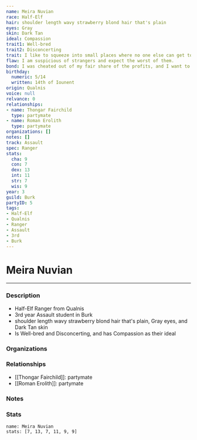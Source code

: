 ```yaml
---
name: Meira Nuvian
race: Half-Elf
hair: shoulder length wavy strawberry blond hair that's plain
eyes: Gray
skin: Dark Tan
ideal: Compassion
trait1: Well-bred
trait2: Disconcerting
trait: I like to squeeze into small places where no one else can get to me.
flaw: I am suspicious of strangers and expect the worst of them.
bond: I was cheated out of my fair share of the profits, and I want to get my due.
birthday:
  numeric: 5/14
  written: 14th of Iounent
origin: Qualnis
voice: null
relvance: 0
relationships:
- name: Thongar Fairchild
  type: partymate
- name: Roman Erolith
  type: partymate
organizations: []
notes: []
track: Assault
spec: Ranger
stats:
  cha: 9
  con: 7
  dex: 13
  int: 11
  str: 7
  wis: 9
year: 3
guild: Burk
partyID: 5
tags:
- Half-Elf
- Qualnis
- Ranger
- Assault
- 3rd
- Burk
---
```

# Meira Nuvian
---
### Description
- Half-Elf Ranger from Qualnis
- 3rd year Assault student in Burk
- shoulder length wavy strawberry blond hair that's plain, Gray eyes, and Dark Tan skin
- Is Well-bred and Disconcerting, and has Compassion as their ideal

### Organizations

### Relationships
- [[Thongar Fairchild]]: partymate
- [[Roman Erolith]]: partymate

### Notes

### Stats
```statblock
name: Meira Nuvian
stats: [7, 13, 7, 11, 9, 9]
```